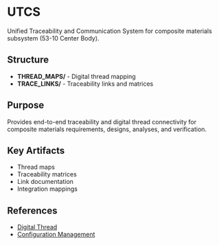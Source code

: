 # UTCS

Unified Traceability and Communication System for composite materials subsystem (53-10 Center Body).

## Structure

- **THREAD_MAPS/** - Digital thread mapping
- **TRACE_LINKS/** - Traceability links and matrices

## Purpose

Provides end-to-end traceability and digital thread connectivity for composite materials requirements, designs, analyses, and verification.

## Key Artifacts

- Thread maps
- Traceability matrices
- Link documentation
- Integration mappings

## References

- [Digital Thread](../../../../../../../../../../../00-PROGRAM/DIGITAL_THREAD/)
- [Configuration Management](../../../../../../../../../../00-CONFIG/RULES.md)
